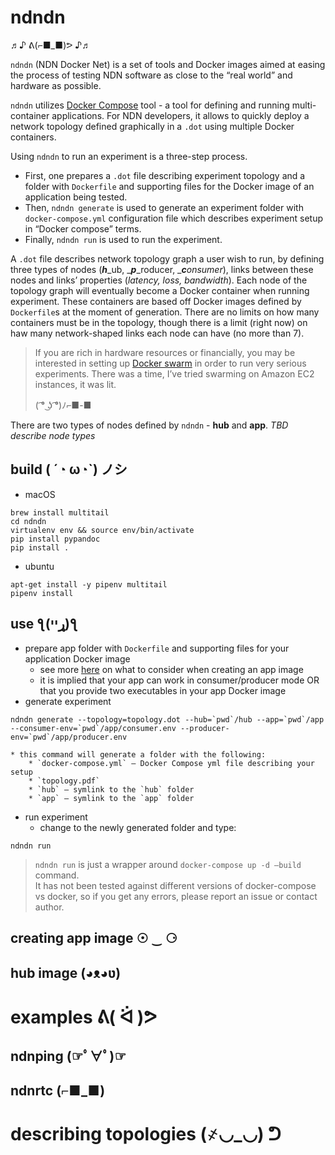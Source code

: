 # ndndn 
♬♪   ᕕ(⌐■_■)ᕗ    ♪♬

`ndndn` (NDN Docker Net) is a set of tools and Docker images aimed at easing the process of testing NDN software as close to the “real world” and hardware as possible. 

`ndndn` utilizes [Docker Compose](https://docs.docker.com/compose/) tool - a tool for defining and running multi-container applications. For NDN developers, it allows to quickly deploy a network topology defined graphically in a `.dot` using multiple Docker containers. 

Using `ndndn` to run an experiment is a three-step process. 
* First, one prepares a `.dot` file describing experiment topology and a folder with `Dockerfile` and supporting files for the Docker image of an application being tested. 
* Then, `ndndn generate` is used to generate an experiment folder with `docker-compose.yml` configuration file which describes experiment setup in “Docker compose” terms.
* Finally, `ndndn run` is used to run the experiment.

A `.dot` file describes network topology graph a user wish to run, by defining three types of nodes (**_h_**_ub, _**_p_**_roducer, _**_c_**_onsumer_), links between these nodes and links’ properties (_latency, loss, bandwidth_). Each node of the topology graph will eventually become a Docker container when running experiment. These containers are based off Docker images defined by `Dockerfile`s at the moment of generation. There are no limits on how many containers must be in the topology, though there is a limit (right now) on haw many network-shaped links each node can have (no more than 7). 

> If you are rich in hardware resources or financially, you may be interested in setting up [Docker swarm](https://docs.docker.com/engine/swarm/) in order to run very serious experiments. There was a time, I’ve tried swarming on Amazon EC2 instances, it was lit.  
>   
>  ( ͡° ͜ʖ ͡°)ﾉ⌐■-■  

There are two types of nodes defined by `ndndn` - **hub** and **app**. 
_TBD describe node types_

## build ( ´◔ ω◔`) ノシ
* macOS

```
brew install multitail
cd ndndn
virtualenv env && source env/bin/activate
pip install pypandoc
pip install .
```

* ubuntu
```
apt-get install -y pipenv multitail
pipenv install
```

## use  ƪ(ړײ)‎ƪ​​
* prepare app folder with `Dockerfile`  and supporting files for your application Docker image
	* see more [here]() on what  to consider when creating an app image
	* it is implied that your app can work in consumer/producer mode OR that you provide two executables in your app Docker image
* generate experiment

```
ndndn generate --topology=topology.dot --hub=`pwd`/hub --app=`pwd`/app --consumer-env=`pwd`/app/consumer.env --producer-env=`pwd`/app/producer.env
```

	* this command will generate a folder with the following:
		* `docker-compose.yml` — Docker Compose yml file describing your setup
		* `topology.pdf`
		* `hub` — symlink to the `hub` folder
		* `app` — symlink to the `app` folder
* run experiment
	* change to the newly generated folder and type:
```
ndndn run
```

> `ndndn run` is just a wrapper around `docker-compose up -d —build` command.  
> It has not been tested against different versions of docker-compose vs docker, so if you get any errors, please report an issue or contact author.  


## creating app image ☉ ‿ ⚆

## hub image (◕ᴥ◕ʋ)

# examples ᕕ( ᐛ )ᕗ
## ndnping (☞ﾟ∀ﾟ)☞

## ndnrtc (⌐■_■)

# describing topologies (҂◡_◡) ᕤ
